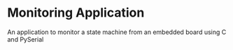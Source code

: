 # Monitoring Application
An application to monitor a state machine from an embedded board using C and PySerial 

